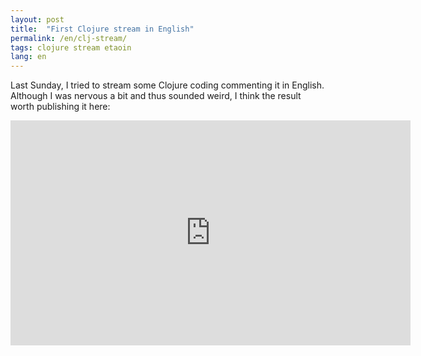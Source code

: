```yaml
---
layout: post
title:  "First Clojure stream in English"
permalink: /en/clj-stream/
tags: clojure stream etaoin
lang: en
---
```


Last Sunday, I tried to stream some Clojure coding commenting it in
English. Although I was nervous a bit and thus sounded weird, I think the result
worth publishing it here:

<iframe width="640" height="360" src="https://www.youtube.com/embed/cLL_5rETLWY"
frameborder="0" gesture="media" allow="encrypted-media"
allowfullscreen></iframe>
